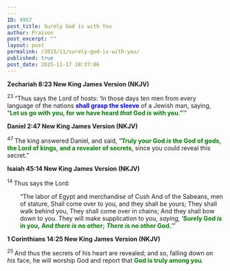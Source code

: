 ```yaml
---
---
ID: 4957
post_title: Surely God is with You
author: Praison
post_excerpt: ""
layout: post
permalink: /2015/11/surely-god-is-with-you/
published: true
post_date: 2015-11-17 18:37:06
---
```

<strong><span class="passage-display-bcv">Zechariah 8:23
</span><span class="passage-display-version">New King James Version (NKJV)</span></strong>
<p class="top-1"><span id="en-NKJV-23000" class="text Zech-8-23"><sup class="versenum">23 </sup>“Thus says the <span class="small-caps">Lord</span> of hosts: ‘In those days ten men from every language of the nations <span style="color: #0000ff;"><strong>shall grasp the sleeve</strong></span> of a Jewish man, saying, “<span style="color: #008000;"><strong>Let us go with you, for we have heard <i>that</i> God <i>is</i> with you</strong></span>.”’”</span></p>
<strong><span class="passage-display-bcv">Daniel 2:47
</span><span class="passage-display-version">New King James Version (NKJV)</span></strong>

<span id="en-NKJV-21806" class="text Dan-2-47"><sup class="versenum">47 </sup>The king answered Daniel, and said, “<span style="color: #008000;"><strong>Truly your God <i>is</i> the God of gods, the Lord of kings, and a revealer of secrets</strong></span>, since you could reveal this secret.”</span>

<strong><span class="passage-display-bcv">Isaiah 45:14
</span><span class="passage-display-version">New King James Version (NKJV)</span></strong>

<span class="text Isa-45-14"><sup class="versenum">14 </sup>Thus says the <span class="small-caps">Lord</span>:</span>
<div class="poetry top-1">
<p class="line" style="padding-left: 30px;"><span class="text Isa-45-14">“The labor of Egypt and merchandise of Cush</span>
<span class="text Isa-45-14">And of the Sabeans, men of stature,</span>
<span class="text Isa-45-14">Shall come over to you, and they shall be yours;</span>
<span class="text Isa-45-14">They shall walk behind you,</span>
<span class="text Isa-45-14">They shall come over in chains;</span>
<span class="text Isa-45-14">And they shall bow down to you.</span>
<span class="text Isa-45-14">They will make supplication to you, <i>saying,</i> ‘<span style="color: #008000;"><strong>Surely God <i>is</i> in you,</strong></span></span>
<span style="color: #008000;"><strong><span class="text Isa-45-14">And <i>there is</i> no other;</span></strong></span>
<span class="text Isa-45-14"><span style="color: #008000;"><strong><i>There is</i> no other God.</strong></span>’”</span></p>

</div>
<strong><span class="passage-display-bcv">1 Corinthians 14:25
</span><span class="passage-display-version">New King James Version (NKJV)</span></strong>

<span id="en-NKJV-28704" class="text 1Cor-14-25"><sup class="versenum">25 </sup>And thus the secrets of his heart are revealed; and so, falling down on <i>his </i>face, he will worship God and report that <span style="color: #008000;"><strong>God is truly among you</strong></span>.</span>